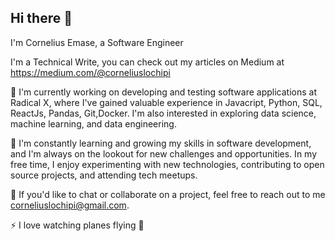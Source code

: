## Hi there 👋

I'm Cornelius Emase, a Software Engineer

I'm a Technical Write, you can check out my articles on Medium at https://medium.com/@corneliuslochipi

🔭 I'm currently working on developing and testing software applications at Radical X, where I've gained valuable experience in Javacript, Python, SQL, ReactJs, Pandas, Git,Docker. I'm also interested in exploring data science, machine learning, and data engineering.

🌱 I'm constantly learning and growing my skills in software development, and I'm always on the lookout for new challenges and opportunities. In my free time, I enjoy experimenting with new technologies, contributing to open source projects, and attending tech meetups.

💬 If you'd like to chat or collaborate on a project, feel free to reach out to me corneliuslochipi@gmail.com.

⚡ I love watching planes flying 🤩
